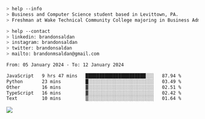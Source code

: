 ````bash
> help --info
> Business and Computer Science student based in Levittown, PA.
> Freshman at Wake Technical Community College majoring in Business Administration.
````

````bash
> help --contact
> linkedin: brandonsaldan
> instagram: brandonsaldan
> twitter: brandonsaldan
> mailto: brandonmsaldan@gmail.com
````

<!--START_SECTION:waka-->

```txt
From: 05 January 2024 - To: 12 January 2024

JavaScript   9 hrs 47 mins   ██████████████████████░░░   87.94 %
Python       23 mins         █░░░░░░░░░░░░░░░░░░░░░░░░   03.49 %
Other        16 mins         ▓░░░░░░░░░░░░░░░░░░░░░░░░   02.51 %
TypeScript   16 mins         ▓░░░░░░░░░░░░░░░░░░░░░░░░   02.42 %
Text         10 mins         ▒░░░░░░░░░░░░░░░░░░░░░░░░   01.64 %
```

<!--END_SECTION:waka-->

![](https://komarev.com/ghpvc/?username=brandonsaldan&color=6A8AFF)
